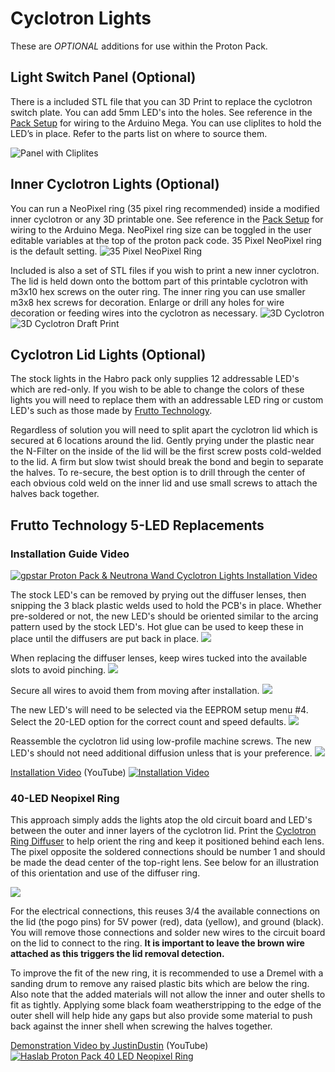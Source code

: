 # Cyclotron Lights

These are *OPTIONAL* additions for use within the Proton Pack.

## Light Switch Panel (Optional)

There is a included STL file that you can 3D Print to replace the cyclotron switch plate. You can add 5mm LED's into the holes. See reference in the [Pack Setup](PACK.md) for wiring to the Arduino Mega. You can use cliplites to hold the LED’s in place. Refer to the parts list on where to source them.

![Panel with Cliplites](images/SwitchPanel.jpg)

## Inner Cyclotron Lights (Optional)

You can run a NeoPixel ring (35 pixel ring recommended) inside a modified inner cyclotron or any 3D printable one. See reference in the [Pack Setup](PACK.md) for wiring to the Arduino Mega. NeoPixel ring size can be toggled in the user editable variables at the top of the proton pack code. 35 Pixel NeoPixel ring is the default setting.
![35 Pixel NeoPixel Ring](images/35NeoPixelRing.jpg)

Included is also a set of STL files if you wish to print a new inner cyclotron. The lid is held down onto the bottom part of this printable cyclotron with m3x10 hex screws on the outer ring. The inner ring you can use smaller m3x8 hex screws for decoration. Enlarge or drill any holes for wire decoration or feeding wires into the cyclotron as necessary.
![3D Cyclotron](images/3DCyclotron.jpg)
![3D Cyclotron Draft Print](images/3DCyclotronDraftPrint.jpg)

## Cyclotron Lid Lights (Optional)

The stock lights in the Habro pack only supplies 12 addressable LED's which are red-only. If you wish to be able to change the colors of these lights you will need to replace them with an addressable LED ring or custom LED's such as those made by [Frutto Technology](https://fruttotechnology.com/ols/products/cyclotron-5-leds-kit).

Regardless of solution you will need to split apart the cyclotron lid which is secured at 6 locations around the lid. Gently prying under the plastic near the N-Filter on the inside of the lid will be the first screw posts cold-welded to the lid. A firm but slow twist should break the bond and begin to separate the halves. To re-secure, the best option is to drill through the center of each obvious cold weld on the inner lid and use small screws to attach the halves back together.

## Frutto Technology 5-LED Replacements
### Installation Guide Video
[![gpstar Proton Pack & Neutrona Wand Cyclotron Lights Installation Video](https://img.youtube.com/vi/LgOT8UspSCI/maxresdefault.jpg)](https://www.youtube.com/watch?v=LgOT8UspSCI)

The stock LED's can be removed by prying out the diffuser lenses, then snipping the 3 black plastic welds used to hold the PCB's in place. Whether pre-soldered or not, the new LED's should be oriented similar to the arcing pattern used by the stock LED's. Hot glue can be used to keep these in place until the diffusers are put back in place.
![](images/Frutto_Cyc1.jpg)

When replacing the diffuser lenses, keep wires tucked into the available slots to avoid pinching.
![](images/Frutto_Cyc2.jpg)

Secure all wires to avoid them from moving after installation.
![](images/Frutto_Cyc3.jpg)

The new LED's will need to be selected via the EEPROM setup menu #4. Select the 20-LED option for the correct count and speed defaults.
![](images/Frutto_Cyc4.jpg)

Reassemble the cyclotron lid using low-profile machine screws. The new LED's should not need additional diffusion unless that is your preference.
![](images/Frutto_Cyc5.jpg)

[Installation Video](https://www.youtube.com/watch?v=S4SVeivRyuc) (YouTube)
[![Installation Video](https://img.youtube.com/vi/S4SVeivRyuc/maxresdefault.jpg)](https://www.youtube.com/watch?v=S4SVeivRyuc)

### 40-LED Neopixel Ring

This approach simply adds the lights atop the old circuit board and LED's between the outer and inner layers of the cyclotron lid. Print the [Cyclotron Ring Diffuser](stl/pack/Cyclotron_Ring_Diffuser.stl) to help orient the ring and keep it positioned behind each lens. The pixel opposite the soldered connections should be number 1 and should be made the dead center of the top-right lens. See below for an illustration of this orientation and use of the diffuser ring.

![](images/CyclotronLidRing.jpg)

For the electrical connections, this reuses 3/4 the available connections on the lid (the pogo pins) for 5V power (red), data (yellow), and ground (black). You will remove those connections and solder new wires to the circuit board on the lid to connect to the ring. **It is important to leave the brown wire attached as this triggers the lid removal detection.**

To improve the fit of the new ring, it is recommended to use a Dremel with a sanding drum to remove any raised plastic bits which are below the ring. Also note that the added materials will not allow the inner and outer shells to fit as tightly. Applying some black foam weatherstripping to the edge of the outer shell will help hide any gaps but also provide some material to push back against the inner shell when screwing the halves together.

[Demonstration Video by JustinDustin](https://www.youtube.com/watch?v=kXAhU2Zis18) (YouTube)
[![Haslab Proton Pack 40 LED Neopixel Ring](https://img.youtube.com/vi/kXAhU2Zis18/maxresdefault.jpg)](https://www.youtube.com/watch?v=kXAhU2Zis18)
